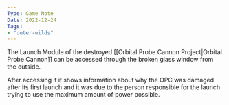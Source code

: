 ```yaml
---
Type: Game Note
Date: 2022-12-24
Tags:
- "outer-wilds"
---
```

The Launch Module of the destroyed [[Orbital Probe Cannon Project|Orbital Probe Cannon]] can be accessed through the broken glass window from the outside.

After accessing it it shows information about why the OPC was damaged after its first launch and it was due to the person responsible for the launch trying to use the maximum amount of power possible.